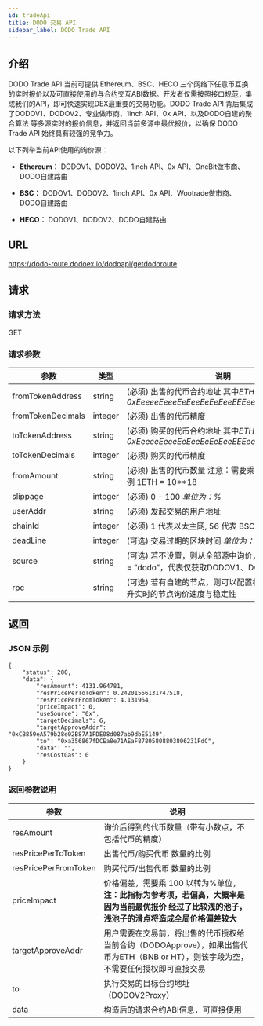 ```yaml
---
id: tradeApi
title: DODO 交易 API
sidebar_label: DODO Trade API
---
```


## 介绍

DODO Trade API 当前可提供 Ethereum、BSC、HECO 三个网络下任意币互换的实时报价以及可直接使用的与合约交互ABI数据。开发者仅需按照接口规范，集成我们的API，即可快速实现DEX最重要的交易功能。DODO Trade API 背后集成了DODOV1、DODOV2、专业做市商、1inch API、0x API、以及DODO自建的聚合算法 等多源实时的报价信息，并返回当前多源中最优报价，以确保 DODO Trade API 始终具有较强的竞争力。

以下列举当前API使用的询价源：

- **Ethereum：** DODOV1、DODOV2、1inch API、0x API、OneBit做市商、DODO自建路由

- **BSC：** DODOV1、DODOV2、1inch API、0x API、Wootrade做市商、DODO自建路由

- **HECO：** DODOV1、DODOV2、DODO自建路由

## URL

https://dodo-route.dodoex.io/dodoapi/getdodoroute

## 请求

### 请求方法

GET

### 请求参数

| 参数                         |  类型        | 说明                                                              |
| ----------------------------| ------------ | -----------------------------------------------------------------|
| fromTokenAddress            | string       | (必须)  出售的代币合约地址 其中*ETH(BNB or HT) 为 0xEeeeeEeeeEeEeeEeEeEeeEEEeeeeEeeeeeeeEEeE*   |
| fromTokenDecimals           | integer      | (必须)  出售的代币精度   |
| toTokenAddress              | string       | (必须)  购买的代币合约地址 其中*ETH(BNB or HT) 为 0xEeeeeEeeeEeEeeEeEeEeeEEEeeeeEeeeeeeeEEeE*   |
| toTokenDecimals             | integer      | (必须)  购买的代币精度   |
| fromAmount                  | string       | (必须)  出售的代币数量  注意：需要乘上代币的精度，举例 1ETH =  10**18 |
| slippage                    | integer      | (必须)  0 - 100   *单位为：%* |
| userAddr                    | string       | (必须)  发起交易的用户地址 |
| chainId                     | integer      | (必须)  1 代表以太主网, 56 代表 BSC, 128 代表 Heco |
| deadLine                    | integer      | (可选)  交易过期的区块时间 *单位为：秒* |
| source                      | string       | (可选)  若不设置，则从全部源中询价， 若设置 source = "dodo"，代表仅获取DODOV1、DODOV2 报价 |
| rpc                         | string       | (可选)  若有自建的节点，则可以配置相应的rpc，以提升实时的节点询价速度与稳定性   |


## 返回

### JSON 示例

```
{
    "status": 200,
    "data": {
        "resAmount": 4131.964781,
        "resPricePerToToken": 0.24201566131747518,
        "resPricePerFromToken": 4.131964,
        "priceImpact": 0,
        "useSource": "0x",
        "targetDecimals": 6,
        "targetApproveAddr": "0xCB859eA579b28e02B87A1FDE08d087ab9dbE5149",
        "to": "0xa356867fDCEa8e71AEaF87805808803806231FdC",
        "data": "",
        "resCostGas": 0
    }
}

```

### 返回参数说明

| 参数                            | 说明                                                                  |
| ------------------------------ | ----------------------------------------------------------------------|
| resAmount                      | 询价后得到的代币数量（带有小数点，不包括代币的精度）|
| resPricePerToToken             | 出售代币/购买代币 数量的比例 |
| resPricePerFromToken           | 购买代币/出售代币 数量的比例 |
| priceImpact                    | 价格偏差，需要乘 100 以转为%单位， **注：此指标为参考项，若偏高，大概率是因为当前最优报价 经过了比较浅的池子，浅池子的滑点将造成全局价格偏差较大**|
| targetApproveAddr              | 用户需要在交易前，将出售的代币授权给当前合约（DODOApprove），如果出售代币为ETH（BNB or HT），则该字段为空，不需要任何授权即可直接交易 |
| to                             | 执行交易的目标合约地址 （DODOV2Proxy）|
| data                           | 构造后的请求合约ABI信息，可直接使用  |


